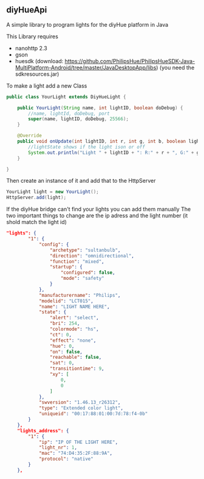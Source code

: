 ## diyHueApi

A simple library to program lights for the diyHue platform in Java

This Library requires
* nanohttp 2.3
* gson
* huesdk (download: https://github.com/PhilipsHue/PhilipsHueSDK-Java-MultiPlatform-Android/tree/master/JavaDesktopApp/libs) (you need the sdkresources.jar)

To make a light add a new Class
```java
public class YourLight extends DiyHueLight {

	public YourLight(String name, int lightID, boolean doDebug) {
		//name, lightId, doDebug, port
		super(name, lightID, doDebug, 25566);
	}

	@Override
	public void onUpdate(int lightID, int r, int g, int b, boolean lightState) {
		//lightState shows if the light ison or off
		System.out.println("Light " + lightID + ": R:" + r + ", G:" + g + ", B:" + b);
	}

}
```
Then create an instance of it and add that to the HttpServer
```java
YourLight light = new YourLight();
HttpServer.add(light);
```

If the diyHue bridge can't find your lights you can add them manually
The two important things to change are the ip adress and the light number (it shold match the light id)
```json
"lights": {
        "1": {
            "config": {
                "archetype": "sultanbulb",
                "direction": "omnidirectional",
                "function": "mixed",
                "startup": {
                    "configured": false,
                    "mode": "safety"
                }
            },
            "manufacturername": "Philips",
            "modelid": "LCT015",
            "name": "LIGHT NAME HERE",
            "state": {
                "alert": "select",
                "bri": 254,
                "colormode": "hs",
                "ct": 0,
                "effect": "none",
                "hue": 0,
                "on": false,
                "reachable": false,
                "sat": 0,
                "transitiontime": 9,
                "xy": [
                    0,
                    0
                ]
            },
            "swversion": "1.46.13_r26312",
            "type": "Extended color light",
            "uniqueid": "00:17:88:01:00:7d:78:f4-0b"
        }
    },
    "lights_address": {
        "1": {
            "ip": "IP OF THE LIGHT HERE",
            "light_nr": 1,
            "mac": "74:D4:35:2F:88:9A",
            "protocol": "native"
        } 
    },
```
